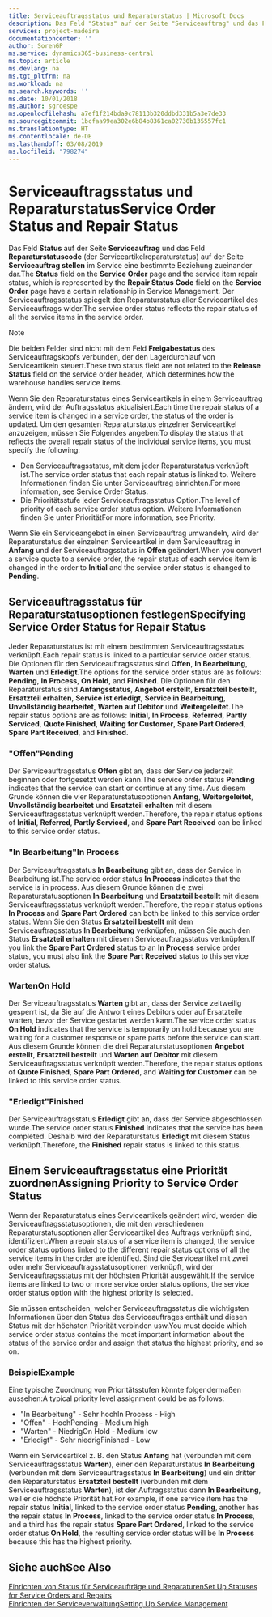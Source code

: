 ```yaml
---
title: Serviceauftragsstatus und Reparaturstatus | Microsoft Docs
description: Das Feld "Status" auf der Seite "Serviceauftrag" und das Feld "Reparaturstatuscode" (der Serviceartikelreparaturstatus) auf der Seite "Serviceauftrag stellen" im Service eine bestimmte Beziehung zueinander dar. Der Serviceauftragsstatus spiegelt den Reparaturstatus aller Serviceartikel des Serviceauftrags wider.
services: project-madeira
documentationcenter: ''
author: SorenGP
ms.service: dynamics365-business-central
ms.topic: article
ms.devlang: na
ms.tgt_pltfrm: na
ms.workload: na
ms.search.keywords: ''
ms.date: 10/01/2018
ms.author: sgroespe
ms.openlocfilehash: a7ef1f214bda9c78113b320ddbd331b5a3e7de33
ms.sourcegitcommit: 1bcfaa99ea302e6b84b8361ca02730b135557fc1
ms.translationtype: HT
ms.contentlocale: de-DE
ms.lasthandoff: 03/08/2019
ms.locfileid: "798274"
---
```

# <a name="service-order-status-and-repair-status"></a><span data-ttu-id="9aff2-104">Serviceauftragsstatus und Reparaturstatus</span><span class="sxs-lookup"><span data-stu-id="9aff2-104">Service Order Status and Repair Status</span></span>
<span data-ttu-id="9aff2-105">Das Feld **Status** auf der Seite **Serviceauftrag** und das Feld **Reparaturstatuscode** (der Serviceartikelreparaturstatus) auf der Seite **Serviceauftrag stellen** im Service eine bestimmte Beziehung zueinander dar.</span><span class="sxs-lookup"><span data-stu-id="9aff2-105">The **Status** field on the **Service Order** page and the service item repair status, which is represented by the **Repair Status Code** field on the **Service Order** page have a certain relationship in Service Management.</span></span> <span data-ttu-id="9aff2-106">Der Serviceauftragsstatus spiegelt den Reparaturstatus aller Serviceartikel des Serviceauftrags wider.</span><span class="sxs-lookup"><span data-stu-id="9aff2-106">The service order status reflects the repair status of all the service items in the service order.</span></span>  

> [!NOTE]  
>  <span data-ttu-id="9aff2-107">Die beiden Felder sind nicht mit dem Feld **Freigabestatus** des Serviceauftragskopfs verbunden, der den Lagerdurchlauf von Serviceartikeln steuert.</span><span class="sxs-lookup"><span data-stu-id="9aff2-107">These two status field are not related to the **Release Status** field on the service order header, which determines how the warehouse handles service items.</span></span>  

 <span data-ttu-id="9aff2-108">Wenn Sie den Reparaturstatus eines Serviceartikels in einem Serviceauftrag ändern, wird der Auftragsstatus aktualisiert.</span><span class="sxs-lookup"><span data-stu-id="9aff2-108">Each time the repair status of a service item is changed in a service order, the status of the order is updated.</span></span> <span data-ttu-id="9aff2-109">Um den gesamten Reparaturstatus einzelner Serviceartikel anzuzeigen, müssen Sie Folgendes angeben:</span><span class="sxs-lookup"><span data-stu-id="9aff2-109">To display the status that reflects the overall repair status of the individual service items, you must specify the following:</span></span>  

* <span data-ttu-id="9aff2-110">Den Serviceauftragsstatus, mit dem jeder Reparaturstatus verknüpft ist.</span><span class="sxs-lookup"><span data-stu-id="9aff2-110">The service order status that each repair status is linked to.</span></span> <span data-ttu-id="9aff2-111">Weitere Informationen finden Sie unter Serviceauftrag einrichten.</span><span class="sxs-lookup"><span data-stu-id="9aff2-111">For more information, see Service Order Status.</span></span>  
* <span data-ttu-id="9aff2-112">Die Prioritätsstufe jeder Serviceauftragsstatus Option.</span><span class="sxs-lookup"><span data-stu-id="9aff2-112">The level of priority of each service order status option.</span></span> <span data-ttu-id="9aff2-113">Weitere Informationen finden Sie unter Priorität</span><span class="sxs-lookup"><span data-stu-id="9aff2-113">For more information, see Priority.</span></span>  

 <span data-ttu-id="9aff2-114">Wenn Sie ein Serviceangebot in einen Serviceauftrag umwandeln, wird der Reparaturstatus der einzelnen Serviceartikel in dem Serviceauftrag in **Anfang** und der Serviceauftragsstatus in **Offen** geändert.</span><span class="sxs-lookup"><span data-stu-id="9aff2-114">When you convert a service quote to a service order, the repair status of each service item is changed in the order to **Initial** and the service order status is changed to **Pending**.</span></span>  

## <a name="specifying-service-order-status-for-repair-status"></a><span data-ttu-id="9aff2-115">Serviceauftragsstatus für Reparaturstatusoptionen festlegen</span><span class="sxs-lookup"><span data-stu-id="9aff2-115">Specifying Service Order Status for Repair Status</span></span>  
<span data-ttu-id="9aff2-116">Jeder Reparaturstatus ist mit einem bestimmten Serviceauftragsstatus verknüpft.</span><span class="sxs-lookup"><span data-stu-id="9aff2-116">Each repair status is linked to a particular service order status.</span></span> <span data-ttu-id="9aff2-117">Die Optionen für den Serviceauftragsstatus sind **Offen**, **In Bearbeitung**, **Warten** und **Erledigt**.</span><span class="sxs-lookup"><span data-stu-id="9aff2-117">The options for the service order status are as follows: **Pending**, **In Process**, **On Hold**, and **Finished**.</span></span> <span data-ttu-id="9aff2-118">Die Optionen für den Reparaturstatus sind **Anfangsstatus**, **Angebot erstellt**, **Ersatzteil bestellt**, **Ersatzteil erhalten**, **Service ist erledigt**, **Service in Bearbeitung**, **Unvollständig bearbeitet**, **Warten auf Debitor** und **Weitergeleitet**.</span><span class="sxs-lookup"><span data-stu-id="9aff2-118">The repair status options are as follows: **Initial**, **In Process**, **Referred**, **Partly Serviced**, **Quote Finished**, **Waiting for Customer**, **Spare Part Ordered**, **Spare Part Received**, and **Finished**.</span></span>  

### <a name="pending"></a><span data-ttu-id="9aff2-119">"Offen"</span><span class="sxs-lookup"><span data-stu-id="9aff2-119">Pending</span></span>  
<span data-ttu-id="9aff2-120">Der Serviceauftragsstatus **Offen** gibt an, dass der Service jederzeit beginnen oder fortgesetzt werden kann.</span><span class="sxs-lookup"><span data-stu-id="9aff2-120">The service order status **Pending** indicates that the service can start or continue at any time.</span></span> <span data-ttu-id="9aff2-121">Aus diesem Grunde können die vier Reparaturstatusoptionen **Anfang**, **Weitergeleitet**, **Unvollständig bearbeitet** und **Ersatzteil erhalten** mit diesem Serviceauftragsstatus verknüpft werden.</span><span class="sxs-lookup"><span data-stu-id="9aff2-121">Therefore, the repair status options of **Initial**, **Referred**, **Partly Serviced**, and **Spare Part Received** can be linked to this service order status.</span></span>  

### <a name="in-process"></a><span data-ttu-id="9aff2-122">"In Bearbeitung"</span><span class="sxs-lookup"><span data-stu-id="9aff2-122">In Process</span></span>  
<span data-ttu-id="9aff2-123">Der Serviceauftragsstatus **In Bearbeitung** gibt an, dass der Service in Bearbeitung ist.</span><span class="sxs-lookup"><span data-stu-id="9aff2-123">The service order status **In Process** indicates that the service is in process.</span></span> <span data-ttu-id="9aff2-124">Aus diesem Grunde können die zwei Reparaturstatusoptionen **In Bearbeitung** und **Ersatzteil bestellt** mit diesem Serviceauftragsstatus verknüpft werden.</span><span class="sxs-lookup"><span data-stu-id="9aff2-124">Therefore, the repair status options **In Process** and **Spare Part Ordered** can both be linked to this service order status.</span></span> <span data-ttu-id="9aff2-125">Wenn Sie den Status **Ersatzteil bestellt** mit dem Serviceauftragsstatus **In Bearbeitung** verknüpfen, müssen Sie auch den Status **Ersatzteil erhalten** mit diesem Serviceauftragsstatus verknüpfen.</span><span class="sxs-lookup"><span data-stu-id="9aff2-125">If you link the **Spare Part Ordered** status to an **In Process** service order status, you must also link the **Spare Part Received** status to this service order status.</span></span>  

### <a name="on-hold"></a><span data-ttu-id="9aff2-126">Warten</span><span class="sxs-lookup"><span data-stu-id="9aff2-126">On Hold</span></span>  
<span data-ttu-id="9aff2-127">Der Serviceauftragsstatus **Warten** gibt an, dass der Service zeitweilig gesperrt ist, da Sie auf die Antwort eines Debitors oder auf Ersatzteile warten, bevor der Service gestartet werden kann.</span><span class="sxs-lookup"><span data-stu-id="9aff2-127">The service order status **On Hold** indicates that the service is temporarily on hold because you are waiting for a customer response or spare parts before the service can start.</span></span> <span data-ttu-id="9aff2-128">Aus diesem Grunde können die drei Reparaturstatusoptionen **Angebot erstellt**, **Ersatzteil bestellt** und **Warten auf Debitor** mit diesem Serviceauftragsstatus verknüpft werden.</span><span class="sxs-lookup"><span data-stu-id="9aff2-128">Therefore, the repair status options of **Quote Finished**, **Spare Part Ordered**, and **Waiting for Customer** can be linked to this service order status.</span></span>  

### <a name="finished"></a><span data-ttu-id="9aff2-129">"Erledigt"</span><span class="sxs-lookup"><span data-stu-id="9aff2-129">Finished</span></span>  
<span data-ttu-id="9aff2-130">Der Serviceauftragsstatus **Erledigt** gibt an, dass der Service abgeschlossen wurde.</span><span class="sxs-lookup"><span data-stu-id="9aff2-130">The service order status **Finished** indicates that the service has been completed.</span></span> <span data-ttu-id="9aff2-131">Deshalb wird der Reparaturstatus **Erledigt** mit diesem Status verknüpft.</span><span class="sxs-lookup"><span data-stu-id="9aff2-131">Therefore, the **Finished** repair status is linked to this status.</span></span>  

## <a name="assigning-priority-to-service-order-status"></a><span data-ttu-id="9aff2-132">Einem Serviceauftragsstatus eine Priorität zuordnen</span><span class="sxs-lookup"><span data-stu-id="9aff2-132">Assigning Priority to Service Order Status</span></span>  
<span data-ttu-id="9aff2-133">Wenn der Reparaturstatus eines Serviceartikels geändert wird, werden die Serviceauftragsstatusoptionen, die mit den verschiedenen Reparaturstatusoptionen aller Serviceartikel des Auftrags verknüpft sind, identifiziert.</span><span class="sxs-lookup"><span data-stu-id="9aff2-133">When a repair status of a service item is changed, the service order status options linked to the different repair status options of all the service items in the order are identified.</span></span> <span data-ttu-id="9aff2-134">Sind die Serviceartikel mit zwei oder mehr Serviceauftragsstatusoptionen verknüpft, wird der Serviceauftragsstatus mit der höchsten Priorität ausgewählt.</span><span class="sxs-lookup"><span data-stu-id="9aff2-134">If the service items are linked to two or more service order status options, the service order status option with the highest priority is selected.</span></span>  

<span data-ttu-id="9aff2-135">Sie müssen entscheiden, welcher Serviceauftragsstatus die wichtigsten Informationen über den Status des Serviceauftrages enthält und diesen Status mit der höchsten Priorität verbinden usw.</span><span class="sxs-lookup"><span data-stu-id="9aff2-135">You must decide which service order status contains the most important information about the status of the service order and assign that status the highest priority, and so on.</span></span>  

### <a name="example"></a><span data-ttu-id="9aff2-136">Beispiel</span><span class="sxs-lookup"><span data-stu-id="9aff2-136">Example</span></span>  
<span data-ttu-id="9aff2-137">Eine typische Zuordnung von Prioritätsstufen könnte folgendermaßen aussehen:</span><span class="sxs-lookup"><span data-stu-id="9aff2-137">A typical priority level assignment could be as follows:</span></span>  

* <span data-ttu-id="9aff2-138">"In Bearbeitung" - Sehr hoch</span><span class="sxs-lookup"><span data-stu-id="9aff2-138">In Process - High</span></span>  
* <span data-ttu-id="9aff2-139">"Offen" - Hoch</span><span class="sxs-lookup"><span data-stu-id="9aff2-139">Pending - Medium high</span></span>  
* <span data-ttu-id="9aff2-140">"Warten" - Niedrig</span><span class="sxs-lookup"><span data-stu-id="9aff2-140">On Hold - Medium low</span></span>  
* <span data-ttu-id="9aff2-141">"Erledigt" - Sehr niedrig</span><span class="sxs-lookup"><span data-stu-id="9aff2-141">Finished - Low</span></span>  

<span data-ttu-id="9aff2-142">Wenn ein Serviceartikel z. B. den Status **Anfang** hat (verbunden mit dem Serviceauftragsstatus **Warten**), einer den Reparaturstatus **In Bearbeitung** (verbunden mit dem Serviceauftragsstatus **In Bearbeitung**) und ein dritter den Reparaturstatus **Ersatzteil bestellt** (verbunden mit dem Serviceauftragsstatus **Warten**), ist der Auftragsstatus dann **In Bearbeitung**, weil er die höchste Priorität hat.</span><span class="sxs-lookup"><span data-stu-id="9aff2-142">For example, if one service item has the repair status **Initial**, linked to the service order status **Pending**, another has the repair status **In Process**, linked to the service order status **In Process**, and a third has the repair status **Spare Part Ordered**, linked to the service order status **On Hold**, the resulting service order status will be **In Process** because this has the highest priority.</span></span>  

## <a name="see-also"></a><span data-ttu-id="9aff2-143">Siehe auch</span><span class="sxs-lookup"><span data-stu-id="9aff2-143">See Also</span></span>  
[<span data-ttu-id="9aff2-144">Einrichten von Status für Serviceaufträge und Reparaturen</span><span class="sxs-lookup"><span data-stu-id="9aff2-144">Set Up Statuses for Service Orders and Repairs</span></span>](service-order-repair-status.md)  
[<span data-ttu-id="9aff2-145">Einrichten der Serviceverwaltung</span><span class="sxs-lookup"><span data-stu-id="9aff2-145">Setting Up Service Management</span></span>](service-setup-service.md)  
